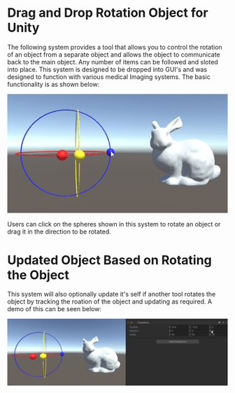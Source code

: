 # Drag and Drop Rotation Object for Unity
The following system provides a tool that allows you to control the rotation of an object from a separate object and allows the object to communicate back to the main object. 
Any number of items can be followed and sloted into place. 
This system is designed to be dropped into GUI's and was designed to function with various medical Imaging systems. The basic functionality is as shown below: 

![A GIF showing the system should be here](ForReadMe/ClickToRotateAnimation.gif)

Users can click on the spheres shown in this system to rotate an object or drag it in the direction to be rotated. 

# Updated Object Based on Rotating the Object
This system will also optionally update it's self if another tool rotates the object by tracking the roation of the object and updating as required.
A demo of this can be seen below:

![A GIF showing the system should be here](ForReadMe/RotatingNotTheObject.gif)
